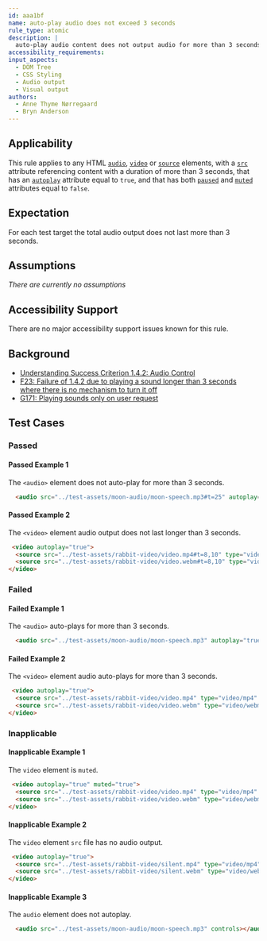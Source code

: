 ```yaml
---
id: aaa1bf
name: auto-play audio does not exceed 3 seconds
rule_type: atomic
description: |
  auto-play audio content does not output audio for more than 3 seconds
accessibility_requirements:
input_aspects:
  - DOM Tree
  - CSS Styling
  - Audio output
  - Visual output
authors:
  - Anne Thyme Nørregaard
  - Bryn Anderson
---
```


## Applicability

This rule applies to any HTML [`audio`](https://html.spec.whatwg.org/multipage/media.html#the-audio-element), [`video`](https://html.spec.whatwg.org/multipage/media.html#the-video-element) or [`source`](https://html.spec.whatwg.org/multipage/embedded-content.html#the-source-element) elements, with a [`src`](https://html.spec.whatwg.org/multipage/media.html#attr-media-src) attribute referencing content with a duration of more than 3 seconds, that has an [`autoplay`](https://html.spec.whatwg.org/multipage/media.html#attr-media-autoplay) attribute equal to `true`, and that has both [`paused`](https://html.spec.whatwg.org/multipage/media.html#dom-media-paused) and [`muted`](https://html.spec.whatwg.org/multipage/media.html#attr-media-muted) attributes equal to `false`.

## Expectation

For each test target the total audio output does not last more than 3 seconds.
 
## Assumptions

*There are currently no assumptions*

## Accessibility Support

There are no major accessibility support issues known for this rule.

## Background

- [Understanding Success Criterion 1.4.2: Audio Control](https://www.w3.org/WAI/WCAG21/Understanding/audio-control.html)
- [F23: Failure of 1.4.2 due to playing a sound longer than 3 seconds where there is no mechanism to turn it off](https://www.w3.org/WAI/WCAG21/Techniques/failures/F23)
- [G171: Playing sounds only on user request](https://www.w3.org/WAI/WCAG21/Techniques/general/G171)

## Test Cases

### Passed

#### Passed Example 1

The `<audio>` element does not auto-play for more than 3 seconds.

``` html
  <audio src="../test-assets/moon-audio/moon-speech.mp3#t=25" autoplay="true"></audio>
```

#### Passed Example 2

The `<video>` element audio output does not last longer than 3 seconds.

``` html
 <video autoplay="true">
  <source src="../test-assets/rabbit-video/video.mp4#t=8,10" type="video/mp4" />
  <source src="../test-assets/rabbit-video/video.webm#t=8,10" type="video/webm" />
</video>
```

### Failed

#### Failed Example 1

The `<audio>` auto-plays for more than 3 seconds.

``` html
  <audio src="../test-assets/moon-audio/moon-speech.mp3" autoplay="true" controls></audio>
```

#### Failed Example 2

The `<video>` element audio auto-plays for more than 3 seconds.

``` html
 <video autoplay="true">
  <source src="../test-assets/rabbit-video/video.mp4" type="video/mp4" />
  <source src="../test-assets/rabbit-video/video.webm" type="video/webm" />
</video>
```

### Inapplicable

#### Inapplicable Example 1

The `video` element is `muted`.

``` html
 <video autoplay="true" muted="true">
  <source src="../test-assets/rabbit-video/video.mp4" type="video/mp4" />
  <source src="../test-assets/rabbit-video/video.webm" type="video/webm" />
</video>
```

#### Inapplicable Example 2

The `video` element `src` file has no audio output.

``` html
 <video autoplay="true">
  <source src="../test-assets/rabbit-video/silent.mp4" type="video/mp4" />
  <source src="../test-assets/rabbit-video/silent.webm" type="video/webm" />
</video>
```

#### Inapplicable Example 3

The `audio` element does not autoplay.

``` html
  <audio src="../test-assets/moon-audio/moon-speech.mp3" controls></audio>
```
